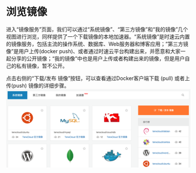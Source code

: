 # 浏览镜像
进入“镜像服务”页面，我们可以通过“系统镜像”、“第三方镜像”和“我的镜像”几个视图进行浏览，同样提供了一个下载镜像的本地加速器。“系统镜像”是时速云内置的镜像服务，包括主流的操作系统、数据库、Web服务器和博客应用；”第三方镜像”是用户上传(docker push)、或者通过时速云平台构建出来，并愿意和大家一起分享的公开镜像；“我的镜像”中也是用户上传或者构建出来的镜像，但是用户自己的私有镜像，暂不公开。

点击右侧的“下载/发布 镜像”按钮，可以查看通过Docker客户端下载 (pull) 或者上传(push) 镜像的详细步骤。
![registry1](/doc/v1/images/registry/main.png)


